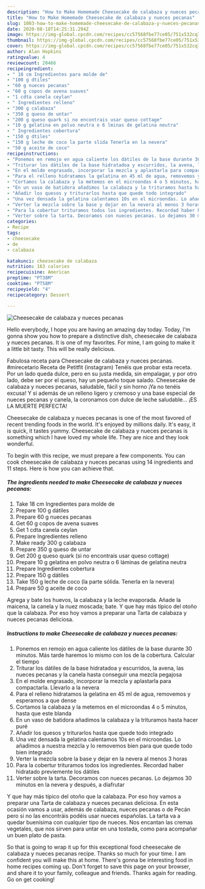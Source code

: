 ```yaml
---
description: "How to Make Homemade Cheesecake de calabaza y nueces pecanas"
title: "How to Make Homemade Cheesecake de calabaza y nueces pecanas"
slug: 1003-how-to-make-homemade-cheesecake-de-calabaza-y-nueces-pecanas
date: 2020-08-18T14:25:31.294Z
image: https://img-global.cpcdn.com/recipes/cc57568fbe77ce05/751x532cq70/cheesecake-de-calabaza-y-nueces-pecanas-foto-principal.jpg
thumbnail: https://img-global.cpcdn.com/recipes/cc57568fbe77ce05/751x532cq70/cheesecake-de-calabaza-y-nueces-pecanas-foto-principal.jpg
cover: https://img-global.cpcdn.com/recipes/cc57568fbe77ce05/751x532cq70/cheesecake-de-calabaza-y-nueces-pecanas-foto-principal.jpg
author: Alan Hopkins
ratingvalue: 4
reviewcount: 20466
recipeingredient:
- " 18 cm Ingredientes para molde de"
- "100 g dtiles"
- "60 g nueces pecanas"
- "60 g copos de avena suaves"
- "1 cdta canela ceylan"
- " Ingredientes relleno"
- "300 g calabaza"
- "350 g queso de untar"
- "200 g queso quark si no encontrais usar queso cottage"
- "10 g gelatina en polvo neutra o 6 lminas de gelatina neutra"
- " Ingredientes cobertura"
- "150 g dtiles"
- "150 g leche de coco la parte slida Tenerla en la nevera"
- "50 g aceite de coco"
recipeinstructions:
- "Ponemos en remojo en agua caliente los dátiles de la base durante 30 minutos. Más tarde haremos lo mismo con los de la cobertura. Calcular el tiempo"
- "Triturar los dátiles de la base hidratadoa y escurridos, la avena, las nueces pecanas y la canela hasta conseguir una mezcla pegajosa"
- "En el molde engrasado, incorporar la mezcla y aplastarla para compactarla. Llevarlo a la nevera"
- "Para el relleno hidratamos la gelatina en 45 ml de agua, removemos y esperamos a que dense"
- "Cortamos la calabaza y la metemos en el microondas 4 o 5 minutos, hasta que este blanda"
- "En un vaso de batidora añadimos la calabaza y la trituramos hasta hacer puré"
- "Añadir los quesos y triturarlos hasta que quede todo integrado"
- "Una vez densada la gelatina calentamos 10s en el microondas. Lo añadimos a nuestra mezcla y lo removemos bien para que quede todo bien integrado"
- "Verter la mezcla sobre la base y dejar en la nevera al menos 3 horas"
- "Para la cobertur trituramos todos los ingredientes. Recordad haber hidratado previemente los dátiles"
- "Verter sobre la tarta. Decoramos con nueces pecanas. Lo dejamos 30 minutos en la nevera y después, a diafrutar"
categories:
- Recipe
tags:
- cheesecake
- de
- calabaza

katakunci: cheesecake de calabaza 
nutrition: 163 calories
recipecuisine: American
preptime: "PT38M"
cooktime: "PT58M"
recipeyield: "4"
recipecategory: Dessert

---
```



![Cheesecake de calabaza y nueces pecanas](https://img-global.cpcdn.com/recipes/cc57568fbe77ce05/751x532cq70/cheesecake-de-calabaza-y-nueces-pecanas-foto-principal.jpg)

Hello everybody, I hope you are having an amazing day today. Today, I'm gonna show you how to prepare a distinctive dish, cheesecake de calabaza y nueces pecanas. It is one of my favorites. For mine, I am going to make it a little bit tasty. This will be really delicious.

Fabulosa receta para Cheesecake de calabaza y nueces pecanas. #mirecetario Receta de Petitfit (instagram) Tenéis que probar esta receta. Por un lado queda dulce, pero en su justa medida, sin empalagar, y por otro lado, debe ser por el queso, hay un pequeño toque salado. Cheesecake de calabaza y nueces pecanas, saludable, fácil y sin horno ¡Ya no tenéis excusa! Y si además de un relleno ligero y cremoso y una base especial de nueces pecanas y canela, la coronamos con dulce de leche saludable… ¡ES LA MUERTE PERFECTA!

Cheesecake de calabaza y nueces pecanas is one of the most favored of recent trending foods in the world. It's enjoyed by millions daily. It's easy, it is quick, it tastes yummy. Cheesecake de calabaza y nueces pecanas is something which I have loved my whole life. They are nice and they look wonderful.


To begin with this recipe, we must prepare a few components. You can cook cheesecake de calabaza y nueces pecanas using 14 ingredients and 11 steps. Here is how you can achieve that.

<!--inarticleads1-->

##### The ingredients needed to make Cheesecake de calabaza y nueces pecanas:

1. Take  18 cm Ingredientes para molde de
1. Prepare 100 g dátiles
1. Prepare 60 g nueces pecanas
1. Get 60 g copos de avena suaves
1. Get 1 cdta canela ceylan
1. Prepare  Ingredientes relleno
1. Make ready 300 g calabaza
1. Prepare 350 g queso de untar
1. Get 200 g queso quark (si no encontrais usar queso cottage)
1. Prepare 10 g gelatina en polvo neutra o 6 láminas de gelatina neutra
1. Prepare  Ingredientes cobertura
1. Prepare 150 g dátiles
1. Take 150 g leche de coco (la parte sólida. Tenerla en la nevera)
1. Prepare 50 g aceite de coco


Agrega y bate los huevos, la calabaza y la leche evaporada. Añade la maicena, la canela y la nuez moscada; bate. Y que hay más típico del otoño que la calabaza. Por eso hoy vamos a preparar una Tarta de calabaza y nueces pecanas deliciosa. 

<!--inarticleads2-->

##### Instructions to make Cheesecake de calabaza y nueces pecanas:

1. Ponemos en remojo en agua caliente los dátiles de la base durante 30 minutos. Más tarde haremos lo mismo con los de la cobertura. Calcular el tiempo
1. Triturar los dátiles de la base hidratadoa y escurridos, la avena, las nueces pecanas y la canela hasta conseguir una mezcla pegajosa
1. En el molde engrasado, incorporar la mezcla y aplastarla para compactarla. Llevarlo a la nevera
1. Para el relleno hidratamos la gelatina en 45 ml de agua, removemos y esperamos a que dense
1. Cortamos la calabaza y la metemos en el microondas 4 o 5 minutos, hasta que este blanda
1. En un vaso de batidora añadimos la calabaza y la trituramos hasta hacer puré
1. Añadir los quesos y triturarlos hasta que quede todo integrado
1. Una vez densada la gelatina calentamos 10s en el microondas. Lo añadimos a nuestra mezcla y lo removemos bien para que quede todo bien integrado
1. Verter la mezcla sobre la base y dejar en la nevera al menos 3 horas
1. Para la cobertur trituramos todos los ingredientes. Recordad haber hidratado previemente los dátiles
1. Verter sobre la tarta. Decoramos con nueces pecanas. Lo dejamos 30 minutos en la nevera y después, a diafrutar


Y que hay más típico del otoño que la calabaza. Por eso hoy vamos a preparar una Tarta de calabaza y nueces pecanas deliciosa. En esta ocasión vamos a usar, además de calabaza, nueces pecanas o de Pecán pero si no las encontráis podéis usar nueces españolas. La tarta va a quedar buenísima con cualquier tipo de nueces. Nos encantan las cremas vegetales, que nos sirven para untar en una tostada, como para acompañar un buen plato de pasta. 

So that is going to wrap it up for this exceptional food cheesecake de calabaza y nueces pecanas recipe. Thanks so much for your time. I am confident you will make this at home. There's gonna be interesting food in home recipes coming up. Don't forget to save this page on your browser, and share it to your family, colleague and friends. Thanks again for reading. Go on get cooking!
